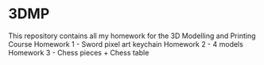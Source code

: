 # 3DMP
This repository contains all my homework for the 3D Modelling and Printing Course
Homework 1 - Sword pixel art keychain
Homework 2 - 4 models
Homework 3 - Chess pieces + Chess table

